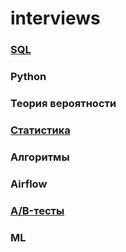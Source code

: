 # interviews


### [SQL](https://github.com/TalkoDenis/interviews/tree/main/SQL)





### Python






### Теория вероятности






### [Статистика](https://github.com/TalkoDenis/interviews/tree/main/Statistics)






### Алгоритмы



### Airflow



### [A/B-тесты](https://github.com/TalkoDenis/interviews/tree/main/ab_testing)





### ML
